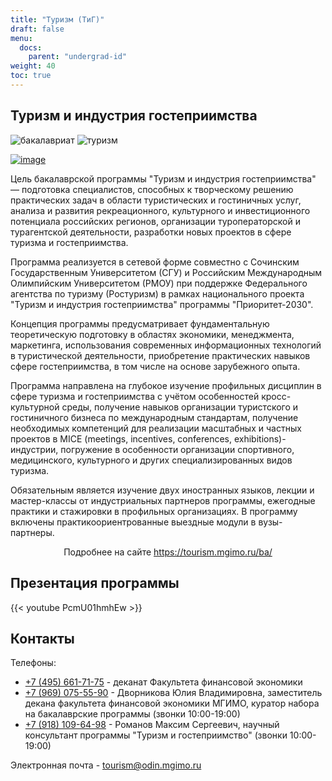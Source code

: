 ```yaml
---
title: "Туризм (ТиГ)"
draft: false
menu:
  docs:
    parent: "undergrad-id"
weight: 40
toc: true
---
```


## Туризм и индустрия гостеприимства

[bac-badge]: https://img.shields.io/badge/-Бакалавриат-2892D7
[t-badge]: https://img.shields.io/badge/Туризм-ТиГ-2892D7

![бакалавриат][bac-badge] ![туризм][t-badge]

[![image](https://user-images.githubusercontent.com/9265326/171335762-4fb0a207-6c9f-4e94-affa-c7ebd16a58d3.png)](https://tourism.mgimo.ru/ba/)

Цель бакалаврской программы "Туризм и индустрия гостеприимства" — подготовка специалистов, способных к творческому решению практических задач в области туристических и гостиничных услуг, анализа и развития рекреационного, культурного и инвестиционного потенциала российских регионов, организации туроператорской и турагентской деятельности, разработки новых проектов в сфере туризма и гостеприимства.

Программа реализуется в сетевой форме совместно с Сочинским Государственным Университетом (СГУ) и Российским Международным Олимпийским Университетом (РМОУ) при поддержке Федерального агентства по туризму (Ростуризм) в рамках национального проекта "Туризм и индустрия гостеприимства" программы "Приоритет-2030".

Концепция программы предусматривает фундаментальную теоретическую подготовку в областях экономики, менеджмента, маркетинга, использования современных информационных технологий в туристической деятельности, приобретение практических навыков сфере гостеприимства, в том числе на основе
зарубежного опыта.

Программа направлена на глубокое изучение профильных дисциплин в сфере туризма и гостеприимства с учётом особенностей кросс-культурной среды, получение навыков организации туристского и гостиничного бизнеса по международным стандартам, получение необходимых компетенций для реализации масштабных и частных проектов в MICE (meetings, incentives, conferences, exhibitions)-индустрии, погружение в особенности организации спортивного, медицинского, культурного и других специализированных видов туризма.

Обязательным является изучение двух иностранных языков, лекции и мастер-классы от индустриальных партнеров программы, ежегодные практики и стажировки в профильных организациях. В программу включены практикоориентрованные выездные модули в вузы-партнеры.

<center>
 
Подробнее на сайте <https://tourism.mgimo.ru/ba/>
  
</center>

## Презентация программы

{{< youtube PcmU01hmhEw >}}

## Контакты

Телефоны:

- <a href="tel:+74956617175">+7 (495) 661-71-75</a> - деканат Факультета финансовой экономики
- <a href="tel:+79690755590">+7 (969) 075-55-90</a> - Дворникова Юлия Владимировна, заместитель декана факультета финансовой экономики МГИМО, куратор набора на бакалаврские программы (звонки 10:00-19:00)
- <a href="tel:+79181096498">+7 (918) 109-64-98</a> - Романов Максим Сергеевич, научный консультант программы "Туризм и гостеприимство" (звонки 10:00-19:00)

Электронная почта - [tourism@odin.mgimo.ru](mailto:tourism@odin.mgimo.ru)
